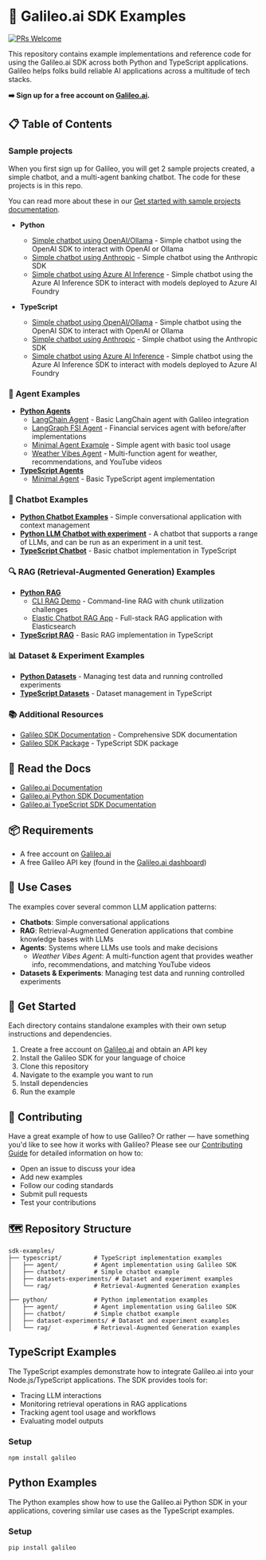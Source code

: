 # 📖 Galileo.ai SDK Examples
[![PRs Welcome](https://img.shields.io/badge/PRs-welcome-brightgreen.svg?style=flat-square)](http://makeapullrequest.com) 

This repository contains example implementations and reference code for using the Galileo.ai SDK across both Python and TypeScript applications. Galileo helps folks build reliable AI applications across a multitude of tech stacks.

**➡️ Sign up for a free account on [Galileo.ai](https://app.galileo.ai/sign-up).**

## 📋 Table of Contents

### Sample projects

When you first sign up for Galileo, you will get 2 sample projects created, a simple chatbot, and a multi-agent banking chatbot. The code for these projects is in this repo.

You can read more about these in our [Get started with sample projects documentation](https://v2docs.galileo.ai/getting-started/sample-projects/sample-projects).

- **Python**
  - [Simple chatbot using OpenAI/Ollama](/python/chatbot/sample-project-chatbot/openai-ollama/) - Simple chatbot using the OpenAI SDK to interact with OpenAI or Ollama
  - [Simple chatbot using Anthropic](/python/chatbot/sample-project-chatbot/anthropic/) - Simple chatbot using the Anthropic SDK
  - [Simple chatbot using Azure AI Inference](/python/chatbot/sample-project-chatbot/azure-inference/) - Simple chatbot using the Azure AI Inference SDK to interact with models deployed to Azure AI Foundry

- **TypeScript**
  - [Simple chatbot using OpenAI/Ollama](/typescript/chatbot/sample-project-chatbot/openai-ollama/) - Simple chatbot using the OpenAI SDK to interact with OpenAI or Ollama
  - [Simple chatbot using Anthropic](/typescript/chatbot/sample-project-chatbot/anthropic/) - Simple chatbot using the Anthropic SDK
  - [Simple chatbot using Azure AI Inference](/typescript/chatbot/sample-project-chatbot/azure-inference/) - Simple chatbot using the Azure AI Inference SDK to interact with models deployed to Azure AI Foundry

### 🤖 Agent Examples

- **[Python Agents](/python/agent/)**
  - [LangChain Agent](/python/agent/langchain-agent/) - Basic LangChain agent with Galileo integration
  - [LangGraph FSI Agent](/python/agent/langgraph-fsi-agent/) - Financial services agent with before/after implementations
  - [Minimal Agent Example](/python/agent/minimal-agent-example/) - Simple agent with basic tool usage
  - [Weather Vibes Agent](/python/agent/weather-vibes-agent/) - Multi-function agent for weather, recommendations, and YouTube videos
- **[TypeScript Agents](/typescript/agent/)**
  - [Minimal Agent](/typescript/agent/) - Basic TypeScript agent implementation

### 💬 Chatbot Examples

- **[Python Chatbot Examples](/python/chatbot/basic-examples)** - Simple conversational application with context management
- **[Python LLM Chatbot with experiment](/python/chatbot/sample-project-chatbot/)** - A chatbot that supports a range of LLMs, and can be run as an experiment in a unit test.
- **[TypeScript Chatbot](/typescript/chatbot/)** - Basic chatbot implementation in TypeScript

### 🔍 RAG (Retrieval-Augmented Generation) Examples

- **[Python RAG](/python/rag/)**
  - [CLI RAG Demo](/python/rag/cli-rag-demo/) - Command-line RAG with chunk utilization challenges
  - [Elastic Chatbot RAG App](/python/rag/elastic-chatbot-rag-app/) - Full-stack RAG application with Elasticsearch
- **[TypeScript RAG](/typescript/rag/)** - Basic RAG implementation in TypeScript

### 📊 Dataset & Experiment Examples

- **[Python Datasets](/python/dataset-experiments/)** - Managing test data and running controlled experiments
- **[TypeScript Datasets](/typescript/datasets-experiments/)** - Dataset management in TypeScript

### 📚 Additional Resources

- [Galileo SDK Documentation](/typescript/galileo-sdk-documentation.md) - Comprehensive SDK documentation
- [Galileo SDK Package](/typescript/galileo-1.4.0.tgz) - TypeScript SDK package

## 📖 Read the Docs

- [Galileo.ai Documentation](https://v2docs.galileo.ai/what-is-galileo)
- [Galileo.ai Python SDK Documentation](https://v2docs.galileo.ai/sdk-api/python/overview)
- [Galileo.ai TypeScript SDK Documentation](https://v2docs.galileo.ai/sdk-api/typescript/overview)

## 📦 Requirements

- A free account on [Galileo.ai](https://app.galileo.ai/sign-up)
- A free Galileo API key (found in the [Galileo.ai dashboard](https://app.galileo.ai/settings/api-keys))

## 🍎 Use Cases

The examples cover several common LLM application patterns:

- **Chatbots**: Simple conversational applications
- **RAG**: Retrieval-Augmented Generation applications that combine knowledge bases with LLMs
- **Agents**: Systems where LLMs use tools and make decisions
  - *Weather Vibes Agent*: A multi-function agent that provides weather info, recommendations, and matching YouTube videos
- **Datasets & Experiments**: Managing test data and running controlled experiments

## 🚢 Get Started

Each directory contains standalone examples with their own setup instructions and dependencies.

1. Create a free account on [Galileo.ai](https://app.galileo.ai/sign-up) and obtain an API key
2. Install the Galileo SDK for your language of choice
3. Clone this repository
4. Navigate to the example you want to run
5. Install dependencies
6. Run the example

## 🤝 Contributing

Have a great example of how to use Galileo? Or rather — have something you'd like to see how it works with Galileo?
 Please see our [Contributing Guide](CONTRIBUTING.md) for detailed information on how to:

- Open an issue to discuss your idea
- Add new examples
- Follow our coding standards
- Submit pull requests
- Test your contributions

## 🗺️ Repository Structure

```tree
sdk-examples/
├── typescript/         # TypeScript implementation examples
│   ├── agent/          # Agent implementation using Galileo SDK
│   ├── chatbot/        # Simple chatbot example
│   ├── datasets-experiments/ # Dataset and experiment examples
│   └── rag/            # Retrieval-Augmented Generation examples
│
├── python/             # Python implementation examples
│   ├── agent/          # Agent implementation using Galileo SDK
│   ├── chatbot/        # Simple chatbot example
│   ├── dataset-experiments/ # Dataset and experiment examples
│   └── rag/            # Retrieval-Augmented Generation examples
```

## TypeScript Examples

The TypeScript examples demonstrate how to integrate Galileo.ai into your Node.js/TypeScript applications. The SDK provides tools for:

- Tracing LLM interactions
- Monitoring retrieval operations in RAG applications
- Tracking agent tool usage and workflows
- Evaluating model outputs

### Setup

```bash
npm install galileo
```

## Python Examples

The Python examples show how to use the Galileo.ai Python SDK in your applications, covering similar use cases as the TypeScript examples.

### Setup

```bash
pip install galileo
```
